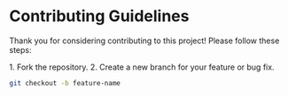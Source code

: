 # Contributing Guidelines

Thank you for considering contributing to this project! Please follow these steps:

1.⁠ ⁠Fork the repository.
2.⁠ ⁠Create a new branch for your feature or bug fix.
   ```bash
   git checkout -b feature-name

